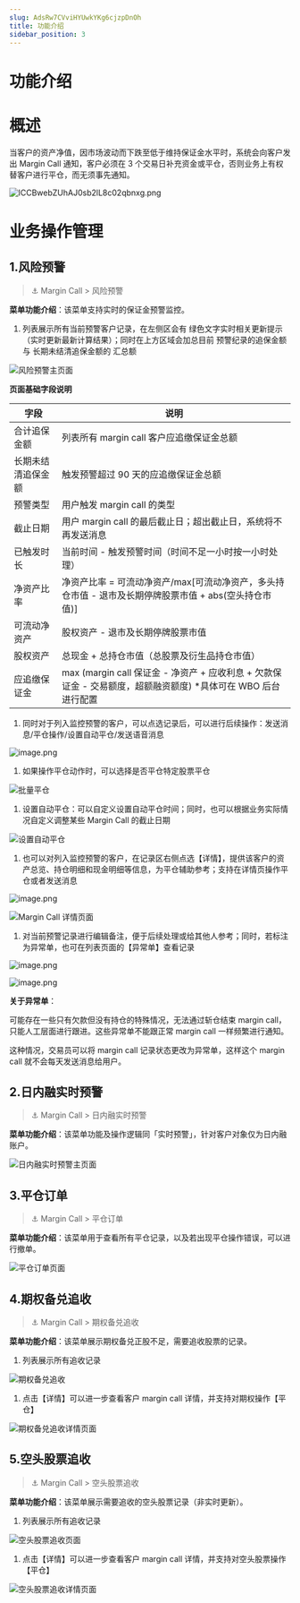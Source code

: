 ```yaml
---
slug: AdsRw7CVviHYUwkYKg6cjzpDnOh
title: 功能介绍
sidebar_position: 3
---
```



# 功能介绍


# 概述


当客户的资产净值，因市场波动而下跌至低于维持保证金水平时，系统会向客户发出 Margin Call 通知，客户必须在 3 个交易日补充资金或平仓，否则业务上有权替客户进行平仓，而无须事先通知。


![ICCBwebZUhAJ0sb2lL8c02qbnxg.png](/assets/96dcc036ead8507bd04475cea28a31f3.png)


# 业务操作管理


## 1.风险预警


> ⚓ Margin Call  > 风险预警


**菜单功能介绍**：该菜单支持实时的保证金预警监控。

1. 列表展示所有当前预警客户记录，在左侧区会有 绿色文字实时相关更新提示（实时更新最新计算结果）；同时在上方区域会加总目前 预警纪录的追保金额与 长期未结清追保金额的 汇总额

![风险预警主页面](/assets/b4f8bb74c316d6081a3967328ffd1b39.png)


**页面基础字段说明**


| **字段**    | **说明**                                                              |
| --------- | ------------------------------------------------------------------- |
| 合计追保金额    | 列表所有 margin call 客户应追缴保证金总额                                           |
| 长期未结清追保金额 | 触发预警超过 90 天的应追缴保证金总额                                                  |
| 预警类型      | 用户触发 margin call 的类型                                                  |
| 截止日期      | 用户 margin call 的最后截止日；超出截止日，系统将不再发送消息                                 |
| 已触发时长     | 当前时间 - 触发预警时间（时间不足一小时按一小时处理）                                          |
| 净资产比率     | 净资产比率 = 可流动净资产/max[可流动净资产，多头持仓市值 - 退市及长期停牌股票市值 + abs(空头持仓市值)]      |
| 可流动净资产    | 股权资产 - 退市及长期停牌股票市值                                                  |
| 股权资产      | 总现金 + 总持仓市值（总股票及衍生品持仓市值）                                            |
| 应追缴保证金    | max (margin call 保证金 - 净资产 + 应收利息 + 欠款保证金 - 交易额度，超额融资额度) *具体可在 WBO 后台进行配置 |

1. 同时对于列入监控预警的客户，可以点选记录后，可以进行后续操作：发送消息/平仓操作/设置自动平仓/发送语音消息

![image.png](/assets/c2bcd96638ca431669e203e61e9be9fc.png)

1. 如果操作平仓动作时，可以选择是否平仓特定股票平仓

![批量平仓](/assets/203e8c6f83efadd43d66274ef5ff0862.png)

1. 设置自动平仓：可以自定义设置自动平仓时间；同时，也可以根据业务实际情况自定义调整某些 Margin Call 的截止日期

![设置自动平仓](/assets/36fc3c1e2052573f397101c0809b8c66.png)

1. 也可以对列入监控预警的客户，在记录区右侧点选【详情】，提供该客户的资产总览、持仓明细和现金明细等信息，为平仓辅助参考；支持在详情页操作平仓或者发送消息

![image.png](/assets/6c0d3e1ff524a337f3c5ef166788237e.png)


![Margin Call 详情页面](/assets/dd88e5aaef04a8a430fb0156fe5ea79e.png)

1. 对当前预警记录进行编辑备注，便于后续处理或给其他人参考；同时，若标注为异常单，也可在列表页面的【异常单】查看记录

![image.png](/assets/5425bbc3be8008eb4ea88f82db7c361e.png)


![image.png](/assets/1d6f688fd8d96910ae2109c3d42035d9.png)


**关于异常单**：


可能存在一些只有欠款但没有持仓的特殊情况，无法通过斩仓结束 margin call，只能人工层面进行跟进。这些异常单不能跟正常 margin call 一样频繁进行通知。


这种情况，交易员可以将 margin call 记录状态更改为异常单，这样这个 margin call 就不会每天发送消息给用户。


## 2.日内融实时预警


> ⚓ Margin Call  > 日内融实时预警


**菜单功能介绍**：该菜单功能及操作逻辑同「实时预警」，针对客户对象仅为日内融账户。


![日内融实时预警主页面](/assets/ab0d337a7c3a3571fa7fcc0f549e138a.png)


## 3.平仓订单


> ⚓ Margin Call  > 平仓订单


**菜单功能介绍**：该菜单用于查看所有平仓记录，以及若出现平仓操作错误，可以进行撤单。


![平仓订单页面](/assets/1727136310f6d5ba669a7250d0395005.png)


## 4.期权备兑追收


> ⚓ Margin Call  > 期权备兑追收


**菜单功能介绍**：该菜单展示期权备兑正股不足，需要追收股票的记录。

1. 列表展示所有追收记录

![期权备兑追收](/assets/7d4cde51b73d556117a4faed715660ac.png)

1. 点击【详情】可以进一步查看客户 margin call 详情，并支持对期权操作【平仓】

![期权备兑追收详情页面](/assets/a253910da561f1a7363ed04820a3dc93.png)


## 5.空头股票追收


> ⚓ Margin Call  > 空头股票追收


**菜单功能介绍**：该菜单展示需要追收的空头股票记录（非实时更新）。

1. 列表展示所有追收记录

![空头股票追收页面](/assets/4aa4a18acbab835f0c87dd57f2df1d40.png)

1. 点击【详情】可以进一步查看客户 margin call 详情，并支持对空头股票操作【平仓】

![空头股票追收详情页面](/assets/5bb946a13c1ccf67073f18850870d0ae.png)

